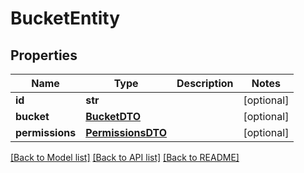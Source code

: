 # BucketEntity

## Properties
Name | Type | Description | Notes
------------ | ------------- | ------------- | -------------
**id** | **str** |  | [optional] 
**bucket** | [**BucketDTO**](BucketDTO.md) |  | [optional] 
**permissions** | [**PermissionsDTO**](PermissionsDTO.md) |  | [optional] 

[[Back to Model list]](../README.md#documentation-for-models) [[Back to API list]](../README.md#documentation-for-api-endpoints) [[Back to README]](../README.md)


